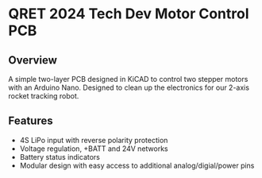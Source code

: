 # QRET 2024 Tech Dev Motor Control PCB

## Overview

A simple two-layer PCB designed in KiCAD to control two stepper motors with an Arduino Nano. Designed to clean up the electronics for our 2-axis rocket tracking robot.

## Features

* 4S LiPo input with reverse polarity protection
* Voltage regulation, +BATT and 24V networks
* Battery status indicators
* Modular design with easy access to additional analog/digial/power pins